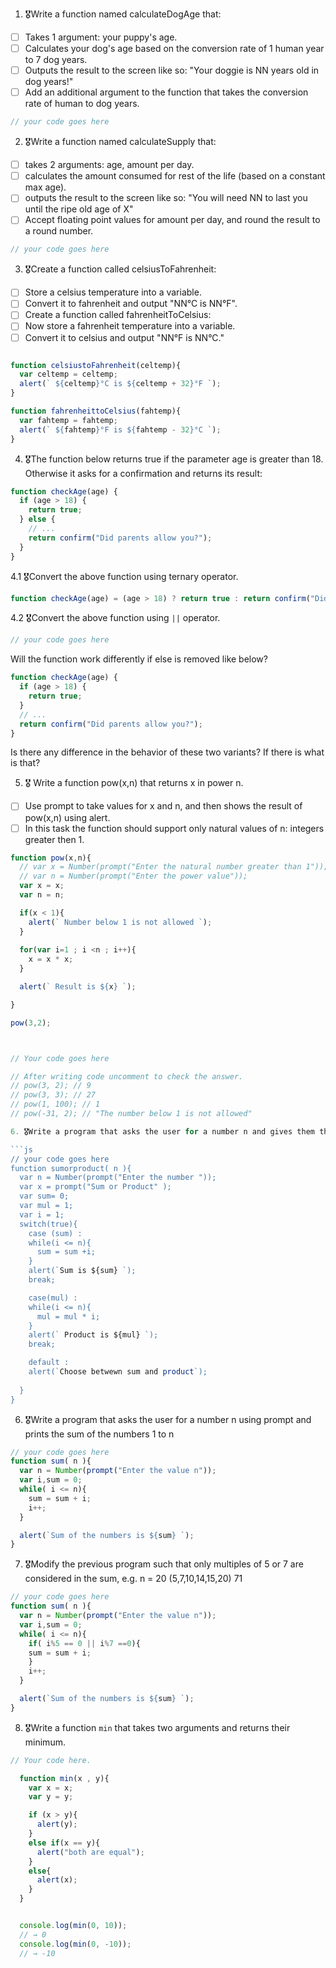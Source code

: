 1. 🎖Write a function named calculateDogAge that:
  * [ ] Takes 1 argument: your puppy's age.
  * [ ] Calculates your dog's age based on the conversion rate of 1 human year to 7 dog years.
  * [ ] Outputs the result to the screen like so: "Your doggie is NN years old in dog years!"
  * [ ] Add an additional argument to the function that takes the conversion rate of human to dog years.

```js
// your code goes here
```
2. 🎖Write a function named calculateSupply that:
  * [ ] takes 2 arguments: age, amount per day.
  * [ ] calculates the amount consumed for rest of the life (based on a constant max age).
  * [ ] outputs the result to the screen like so: "You will need NN to last you until the ripe old age of X"
  * [ ] Accept floating point values for amount per day, and round the result to a round number.

```js
// your code goes here
```
3. 🎖Create a function called celsiusToFahrenheit:
  * [ ] Store a celsius temperature into a variable.
  * [ ] Convert it to fahrenheit and output "NN°C is NN°F".
  * [ ] Create a function called fahrenheitToCelsius:
  * [ ] Now store a fahrenheit temperature into a variable.
  * [ ] Convert it to celsius and output "NN°F is NN°C."

```js

function celsiustoFahrenheit(celtemp){
  var celtemp = celtemp;
  alert(` ${celtemp}°C is ${celtemp + 32}°F `);
}

function fahrenheittoCelsius(fahtemp){
  var fahtemp = fahtemp;
  alert(` ${fahtemp}°F is ${fahtemp - 32}°C `);
}

```
4. 🎖The function below returns true if the parameter age is greater than 18. Otherwise it asks for a confirmation and returns its result:

```js
function checkAge(age) {
  if (age > 18) {
    return true;
  } else {
    // ...
    return confirm("Did parents allow you?");
  }
}
```
  4.1 🎖Convert the above function using ternary operator.
  ```js
  function checkAge(age) = (age > 18) ? return true : return confirm("Did parents allow you?");
  ```

  4.2 🎖Convert the above function using `||` operator.
  ```js
  // your code goes here
  ```
Will the function work differently if else is removed like below?

```js
function checkAge(age) {
  if (age > 18) {
    return true;
  }
  // ...
  return confirm("Did parents allow you?");
}
```
Is there any difference in the behavior of these two variants? If there is what is that?


5. 🎖 Write a function pow(x,n) that returns x in power n.

  * [ ] Use prompt to take values for x and n, and then shows the result of pow(x,n) using alert.
  * [ ] In this task the function should support only natural values of n: integers greater then 1.

```js
function pow(x,n){
  // var x = Number(prompt("Enter the natural number greater than 1"));
  // var n = Number(prompt("Enter the power value"));
  var x = x;
  var n = n;

  if(x < 1){
    alert(` Number below 1 is not allowed `);
  }
  
  for(var i=1 ; i <n ; i++){
    x = x * x;
  }

  alert(` Result is ${x} `);

}

pow(3,2);



// Your code goes here

// After writing code uncomment to check the answer.
// pow(3, 2); // 9
// pow(3, 3); // 27
// pow(1, 100); // 1
// pow(-31, 2); // "The number below 1 is not allowed"

6. 🎖Write a program that asks the user for a number n and gives them the possibility to choose between computing the sum and computing the product of 1,…,n. Return the result accordingly.

```js
// your code goes here
function sumorproduct( n ){
  var n = Number(prompt("Enter the number "));
  var x = prompt("Sum or Product" );
  var sum= 0;
  var mul = 1;
  var i = 1;
  switch(true){
    case (sum) :
    while(i <= n){
      sum = sum +i;
    }
    alert(`Sum is ${sum} `);
    break;

    case(mul) :
    while(i <= n){
      mul = mul * i;
    }
    alert(` Product is ${mul} `);
    break;

    default :
    alert(`Choose betwewn sum and product`);
  
  }
}

```
6. 🎖Write a program that asks the user for a number n using prompt and prints the sum of the numbers 1 to n

```js
// your code goes here
function sum( n ){
  var n = Number(prompt("Enter the value n"));
  var i,sum = 0;
  while( i <= n){
    sum = sum + i;
    i++;
  }

  alert(`Sum of the numbers is ${sum} `);
}

```
7. 🎖Modify the previous program such that only multiples of 5 or 7 are considered in the sum, e.g. n = 20 (5,7,10,14,15,20) 71

```js
// your code goes here
function sum( n ){
  var n = Number(prompt("Enter the value n"));
  var i,sum = 0;
  while( i <= n){
    if( i%5 == 0 || i%7 ==0){
    sum = sum + i;
    }
    i++;
  }

  alert(`Sum of the numbers is ${sum} `);
}

```

8. 🎖Write a function `min` that takes two arguments and returns their minimum.

```js
// Your code here.

  function min(x , y){
    var x = x;
    var y = y;

    if (x > y){
      alert(y);
    }
    else if(x == y){
      alert("both are equal");
    }
    else{
      alert(x);
    }
  }


  console.log(min(0, 10));
  // → 0
  console.log(min(0, -10));
  // → -10
```